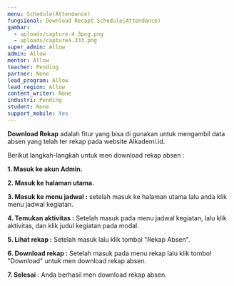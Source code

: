```yaml
---
menu: Schedule(Attendance)
fungsional: Download Recapt Schedule(Attendance)
gambar:
  - uploads/capture.4.3png.png
  - uploads/capture4.333.png
super_admin: Allow
admin: Allow
mentor: Allow
teacher: Pending
partner: None
lead_program: Allow
lead_region: Allow
content_writer: None
industri: Pending
student: None
support_mobile: Yes
---
```

**D﻿ownload Rekap** adalah fitur yang bisa di gunakan untuk mengambil data absen yang telah ter rekap pada website Alkademi.id.

B﻿erikut langkah-langkah untuk men download rekap absen :

**1﻿. Masuk ke akun Admin.**

**2﻿. Masuk ke halaman utama.**

**3﻿. Masuk ke menu jadwal :** setelah masuk ke halaman utama lalu anda klik menu jadwal kegiatan.

**4﻿. Temukan aktivitas :** Setelah masuk pada menu jadwal kegiatan, lalu klik  aktivitas, dan klik judul kegiatan pada modal.

**5﻿. Lihat rekap :** Setelah masuk lalu klik tombol "Rekap Absen".

**6﻿. Download rekap :** Setelah masuk pada menu rekap lalu klik tombol "Download" untuk men download rekap  absen.

**7﻿. Selesai** : Anda berhasil  men download rekap  absen.